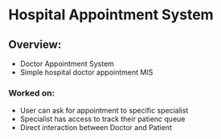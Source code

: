 # Hospital Appointment System
## Overview:
- Doctor Appointment System
- Simple hospital doctor appointment MIS
### Worked on:
- User can ask for appointment to specific specialist
- Specialist has access to track their patienc queue
- Direct interaction between Doctor and Patient
